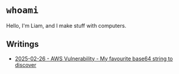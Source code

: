 # `whoami`

Hello, I'm Liam, and I make stuff with computers.

## Writings

- [2025-02-26 - AWS Vulnerability - My favourite base64 string to discover](https://gist.github.com/lnattrass/7c5dcf420821db20a058b663d7ff9827)
